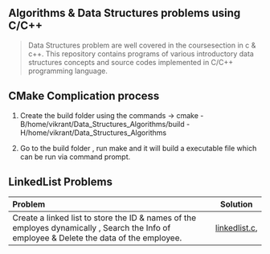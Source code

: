 ## Algorithms & Data Structures problems using C/C++
> Data Structures problem are well covered in the coursesection in c & c++. This repository contains programs of various introductory data structures concepts and source codes implemented in C/C++ programming language.

## CMake Complication process
1. Create the build folder using the commands 
   -> cmake -B/home/vikrant/Data_Structures_Algorithms/build -H/home/vikrant/Data_Structures_Algorithms

2. Go to the build folder , run make and it will build a executable file which can be run via command prompt.

## LinkedList Problems
| Problem | Solution |
| :------------ | :----------: |
| Create a linked list to store the ID & names of the employes dynamically , Search the Info of employee & Delete the data of the employee. |[linkedlist.c](),
